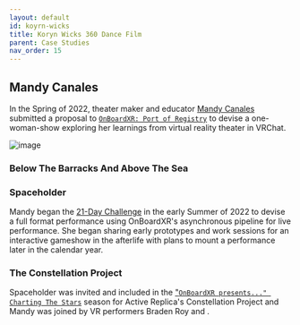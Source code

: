 ```yaml
---
layout: default
id: koyrn-wicks
title: Koryn Wicks 360 Dance Film
parent: Case Studies
nav_order: 15
---
```


## Mandy Canales

In the Spring of 2022, theater maker and educator [Mandy Canales](https://) submitted a proposal to [`OnBoardXR: Port of Registry`](./obxr4-port-registry.md) to devise a one-woman-show exploring her learnings from virtual reality theater in VRChat. 

![image]()

### Below The Barracks And Above The Sea

### Spaceholder
Mandy began the [21-Day Challenge]() in the early Summer of 2022 to devise a full format performance using OnBoardXR's asynchronous pipeline for live performance. She began sharing early prototypes and work sessions for an interactive gameshow in the afterlife with plans to mount a performance later in the calendar year. 

### The Constellation Project
Spaceholder was invited and included in the ["`OnBoardXR presents..." Charting The Stars`](./obxr-charting-stars.md) season for Active Replica's Constellation Project and Mandy was joined by VR performers Braden Roy and . 
